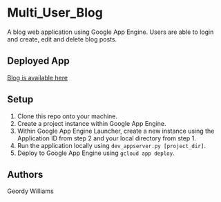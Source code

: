 # Multi_User_Blog
A blog web application using Google App Engine. Users are able to login and create, edit and delete blog posts.

## Deployed App
[Blog is available here](http://geordy-146823.appspot.com)

## Setup
1. Clone this repo onto your machine.
2. Create a project instance within Google App Engine.
3. Within Google App Engine Launcher, create a new instance using the Application ID from step 2 and your local directory from step 1.
4. Run the application locally using `dev_appserver.py [project_dir]`.
5. Deploy to Google App Engine using `gcloud app deploy`.

## Authors
Geordy Williams
